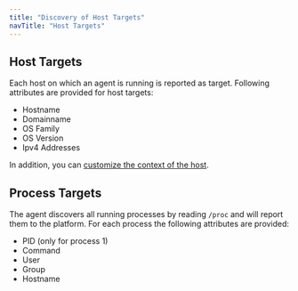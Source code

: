 ```yaml
---
title: "Discovery of Host Targets"
navTitle: "Host Targets"
---
```


## Host Targets

Each host on which an agent is running is reported as target.
Following attributes are provided for host targets:
 * Hostname
 * Domainname
 * OS Family
 * OS Version
 * Ipv4 Addresses

In addition, you can [customize the context of the host](50-custom).

## Process Targets

The agent discovers all running processes by reading `/proc` and will report them to the platform.
For each process the following attributes are provided:
 * PID (only for process 1)
 * Command
 * User
 * Group
 * Hostname

